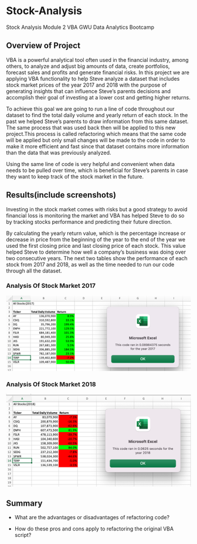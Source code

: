 # Stock-Analysis
Stock Analysis Module 2 VBA GWU Data Analytics Bootcamp
## Overview of Project
VBA is a powerful analytical tool  often used in the financial industry, among others, to analyze and adjust big amounts of data, create portfolios, forecast sales and profits and generate financial risks. In this project we are applying VBA functionality to help Steve analyze a dataset that includes stock market prices of the year 2017 and 2018 with the purpose of generating  insights that can influence Steve’s parents decisions and accomplish their goal of investing at a lower cost and getting higher returns. 

To achieve this goal we are going to run a line of code throughout our dataset to find  the total daily volume and yearly return of each stock.  In the past we helped Steve’s parents to draw information from this same dataset. The same process that was used back then will be applied to this new project.This process is called refactoring  which means  that the same code will be applied but only small changes will be made to the code in order to make it more efficient and fast since that dataset contains more information than the data that was previously analyzed. 

Using the same line of code is very helpful and convenient when data needs to be pulled over time, which is beneficial for Steve’s parents in case they want to keep track of the stock market in the future.  


## Results(include screenshots)
Investing in the stock market comes with risks but a good strategy to avoid financial loss is monitoring the market  and VBA has helped Steve to do so by tracking stocks performance and  predicting their future direction. 

By calculating the yearly return value, which is the percentage increase or decrease in price from the beginning of the year to the end of the year we used the first closing price and last closing price of each stock. This value helped Steve to determine how well  a company’s business was doing over two consecutive years.
The next two tables show the performance of each stock from 2017 and 2018, as well as the time needed to run our code through all the dataset. 

### Analysis Of Stock Market 2017 
![VBA_Challenge_2017](VBA_Challenge_2017.png) 

### Analysis Of Stock Market 2018
![VBA_Challenge_2018](https://github.com/ARobles127/Stock-Analysis/blob/main/VBA_Challenge_2018.png)



## Summary

- What are the advantages or disadvantages of refactoring code?

- How do these pros and cons apply to refactoring the original VBA script?
